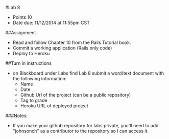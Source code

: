 #Lab 8
* Points 10
* Date due: 11/12/2014 at 11:55pm CST

##Assignment
* Read and follow Chapter 10 from the Rails Tutorial book.
* Commit a working application (Rails only code)
* Deploy to Heroku

##Turn in instructions
* on Blackboard under Labs find Lab 8 submit a word/text document with the following information:
  * Name
  * Date
  * Github Url of the project (can be a public repository)
  * Tag to grade
  * Heroku URL of deployed project

###Notes:
* If you make your github repository for labs private, you'll need to add "johnsonch" as a contributor to the repository so I can access it.
